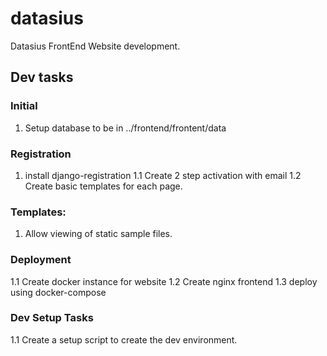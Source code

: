 # datasius
Datasius FrontEnd Website development. 



## Dev tasks

### Initial
1. Setup database to be in ../frontend/frontent/data

### Registration
1. install django-registration
1.1 Create 2 step activation with email 
1.2 Create basic templates for each page. 

### Templates:
1. Allow viewing of static sample files.


### Deployment

1.1 Create docker instance for website
1.2 Create nginx frontend
1.3 deploy using docker-compose 


### Dev Setup Tasks

1.1 Create a setup script to create the dev environment. 
